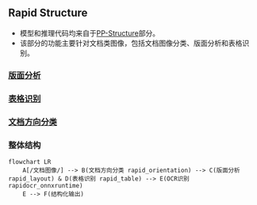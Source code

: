 ## Rapid Structure
- 模型和推理代码均来自于[PP-Structure](https://github.com/PaddlePaddle/PaddleOCR/blob/release%2F2.6/ppstructure/README_ch.md#32)部分。
- 该部分的功能主要针对文档类图像，包括文档图像分类、版面分析和表格识别。

### [版面分析](./docs/README_Layout.md)

### [表格识别](./docs/README_Table.md)

### [文档方向分类](./docs/README_Orientation.md)

### 整体结构
```mermaid
flowchart LR
    A[/文档图像/] --> B(文档方向分类 rapid_orientation) --> C(版面分析 rapid_layout) & D(表格识别 rapid_table) --> E(OCR识别 rapidocr_onnxruntime)
    E --> F(结构化输出)
```